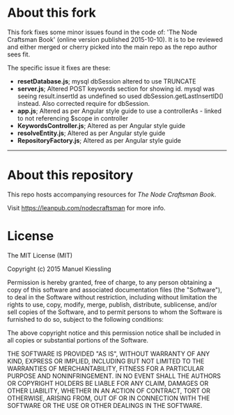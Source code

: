 # About this fork

This fork fixes some minor issues found in the code of: 'The Node Craftsman Book' (online version published 2015-10-10).  It is to be reviewed and either merged or cherry picked into the main repo as the repo author sees fit.

The specific issue it fixes are these:

* **resetDatabase.js**; mysql dbSession altered to use TRUNCATE
* **server.js**; Altered POST keywords section for showing id.   mysql was seeing result.insertId as undefined so used dbSession.getLastInsertID() instead.  Also corrected require for dbSession.
* **app.js**; Altered as per Angular style guide to use a controllerAs - linked to not referencing $scope in controller
* **KeywordsController.js**; Altered as per Angular style guide
* **resolveEntity.js**; Altered as per Angular style guide
* **RepositoryFactory.js**; Altered as per Angular style guide


----

# About this repository

This repo hosts accompanying resources for *The Node Craftsman Book*.

Visit https://leanpub.com/nodecraftsman for more info.


# License

The MIT License (MIT)

Copyright (c) 2015 Manuel Kiessling

Permission is hereby granted, free of charge, to any person obtaining a copy
of this software and associated documentation files (the "Software"), to deal
in the Software without restriction, including without limitation the rights
to use, copy, modify, merge, publish, distribute, sublicense, and/or sell
copies of the Software, and to permit persons to whom the Software is
furnished to do so, subject to the following conditions:

The above copyright notice and this permission notice shall be included in all
copies or substantial portions of the Software.

THE SOFTWARE IS PROVIDED "AS IS", WITHOUT WARRANTY OF ANY KIND, EXPRESS OR
IMPLIED, INCLUDING BUT NOT LIMITED TO THE WARRANTIES OF MERCHANTABILITY,
FITNESS FOR A PARTICULAR PURPOSE AND NONINFRINGEMENT. IN NO EVENT SHALL THE
AUTHORS OR COPYRIGHT HOLDERS BE LIABLE FOR ANY CLAIM, DAMAGES OR OTHER
LIABILITY, WHETHER IN AN ACTION OF CONTRACT, TORT OR OTHERWISE, ARISING FROM,
OUT OF OR IN CONNECTION WITH THE SOFTWARE OR THE USE OR OTHER DEALINGS IN THE
SOFTWARE.
